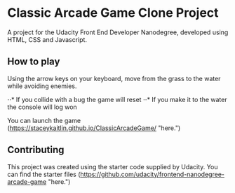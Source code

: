 # Classic Arcade Game Clone Project
A project for the Udacity Front End Developer Nanodegree, developed using HTML, CSS and Javascript.

## How to play
Using the arrow keys on your keyboard, move from the grass to the water while avoiding enemies.

⋅⋅* If you collide with a bug the game will reset
⋅⋅* If you make it to the water the console will log won

You can launch the game (https://staceykaitlin.github.io/ClassicArcadeGame/ "here.")


## Contributing

This project was created using the starter code supplied by Udacity. You can find the starter files (https://github.com/udacity/frontend-nanodegree-arcade-game "here.")
